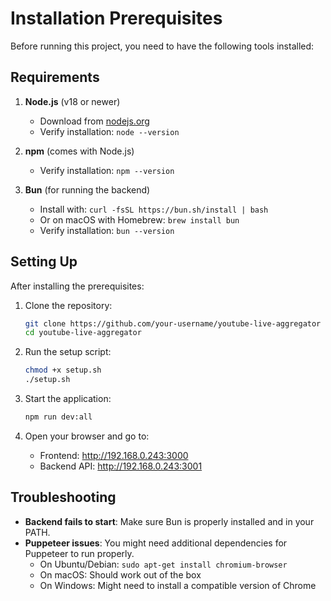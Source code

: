 # Installation Prerequisites

Before running this project, you need to have the following tools installed:

## Requirements

1. **Node.js** (v18 or newer)
   - Download from [nodejs.org](https://nodejs.org/)
   - Verify installation: `node --version`

2. **npm** (comes with Node.js)
   - Verify installation: `npm --version`

3. **Bun** (for running the backend)
   - Install with: `curl -fsSL https://bun.sh/install | bash`
   - Or on macOS with Homebrew: `brew install bun`
   - Verify installation: `bun --version`

## Setting Up

After installing the prerequisites:

1. Clone the repository:
   ```bash
   git clone https://github.com/your-username/youtube-live-aggregator
   cd youtube-live-aggregator
   ```

2. Run the setup script:
   ```bash
   chmod +x setup.sh
   ./setup.sh
   ```

3. Start the application:
   ```bash
   npm run dev:all
   ```

4. Open your browser and go to:
   - Frontend: http://192.168.0.243:3000
   - Backend API: http://192.168.0.243:3001

## Troubleshooting

- **Backend fails to start**: Make sure Bun is properly installed and in your PATH.
- **Puppeteer issues**: You might need additional dependencies for Puppeteer to run properly. 
  - On Ubuntu/Debian: `sudo apt-get install chromium-browser`
  - On macOS: Should work out of the box
  - On Windows: Might need to install a compatible version of Chrome 
